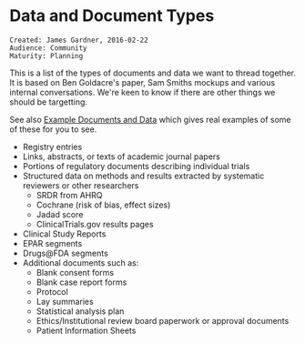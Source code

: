 # Data and Document Types

~~~
Created: James Gardner, 2016-02-22
Audience: Community
Maturity: Planning
~~~

This is a list of the types of documents and data we want to thread together.
It is based on Ben Goldacre's paper, Sam Smiths mockups and various internal
conversations. We're keen to know if there are other things we should be
targetting.

See also [Example Documents and Data](example_data_and_docs.md) which
gives real examples of some of these for you to see.

* Registry entries
* Links, abstracts, or texts of academic journal papers
* Portions of regulatory documents describing individual trials
* Structured data on methods and results extracted by systematic reviewers or other researchers
  * SRDR from AHRQ
  * Cochrane (risk of bias, effect sizes)
  * Jadad score
  * ClinicalTrials.gov results pages
* Clinical Study Reports
* EPAR segments
* Drugs@FDA segments
* Additional documents such as:
  * Blank consent forms
  * Blank case report forms
  * Protocol
  * Lay summaries
  * Statistical analysis plan
  * Ethics/Institutional review board paperwork or approval documents
  * Patient Information Sheets

